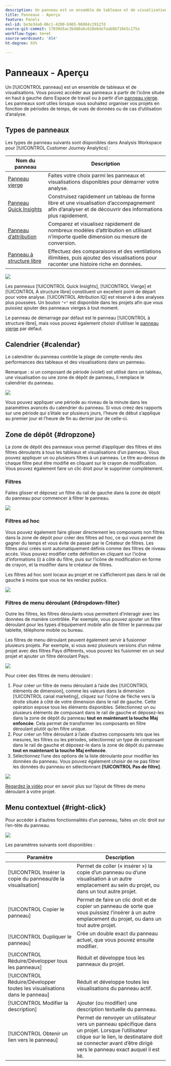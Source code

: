 ```yaml
---
description: Un panneau est un ensemble de tableaux et de visualisations
title: Panneaux - Aperçu
feature: Panels
exl-id: be3e34a0-06c1-4200-b965-96084c2912fd
source-git-commit: 17030d5ac3b488a6c628e6de7aab8b710e5c175a
workflow-type: tm+mt
source-wordcount: '854'
ht-degree: 93%

---
```


# Panneaux - Aperçu

Un [!UICONTROL panneau] est un ensemble de tableaux et de visualisations. Vous pouvez accéder aux panneaux à partir de l’icône située en haut à gauche dans Espace de travail ou à partir d’un [panneau vierge](/help/analysis-workspace/c-panels/blank-panel.md). Les panneaux sont utiles lorsque vous souhaitez organiser vos projets en fonction de périodes de temps, de vues de données ou de cas dʼutilisation dʼanalyse.

## Types de panneaux

Les types de panneau suivants sont disponibles dans Analysis Workspace pour [!UICONTROL Customer Journey Analytics] :

| Nom du panneau | Description |
| --- | --- |
| [Panneau vierge](/help/analysis-workspace/c-panels/blank-panel.md) | Faites votre choix parmi les panneaux et visualisations disponibles pour démarrer votre analyse. |
| [Panneau Quick Insights](quickinsight.md) | Construisez rapidement un tableau de forme libre et une visualisation d’accompagnement afin d’analyser et de découvrir des informations plus rapidement. |
| [Panneau d’attribution](attribution.md) | Comparez et visualisez rapidement de nombreux modèles d’attribution en utilisant n’importe quelle dimension ou mesure de conversion. |
| [Panneau à structure libre](freeform-panel.md) | Effectuez des comparaisons et des ventilations illimitées, puis ajoutez des visualisations pour raconter une histoire riche en données. |

![](assets/panel-overview.png)

Les panneaux [!UICONTROL Quick Insights], [!UICONTROL Vierge] et [!UICONTROL À structure libre] constituent un excellent point de départ pour votre analyse. [!UICONTROL Attribution IQ] est réservé à des analyses plus poussées. Un bouton `"+"` est disponible dans les projets afin que vous puissiez ajouter des panneaux vierges à tout moment.

Le panneau de démarrage par défaut est le panneau [!UICONTROL à structure libre], mais vous pouvez également choisir d’utiliser le [panneau vierge](/help/analysis-workspace/c-panels/blank-panel.md) par défaut.

## Calendrier {#calendar}

Le calendrier du panneau contrôle la plage de compte-rendu des performances des tableaux et des visualisations dans un panneau.

Remarque : si un composant de période (violet) est utilisé dans un tableau, une visualisation ou une zone de dépôt de panneau, il remplace le calendrier du panneau.

![](assets/panel-calendar.png)

Vous pouvez appliquer une période au niveau de la minute dans les paramètres avancés du calendrier du panneau. Si vous créez des rapports sur une période qui sʼétale sur plusieurs jours, lʼheure de début sʼapplique au premier jour et lʼheure de fin au dernier jour de celle-ci.

## Zone de dépôt {#dropzone}

La zone de dépôt des panneaux vous permet dʼappliquer des filtres et des filtres déroulants à tous les tableaux et visualisations dʼun panneau. Vous pouvez appliquer un ou plusieurs filtres à un panneau. Le titre au-dessus de chaque filtre peut être modifié en cliquant sur le crayon de modification. Vous pouvez également faire un clic droit pour le supprimer complètement.

### Filtres

Faites glisser et déposez un filtre du rail de gauche dans la zone de dépôt du panneau pour commencer à filtrer le panneau.

![](assets/segment-filter.png)

### Filtres ad hoc

Vous pouvez également faire glisser directement les composants non filtrés dans la zone de dépôt pour créer des filtres ad hoc, ce qui vous permet de gagner du temps et vous évite de passer par le Créateur de filtres. Les filtres ainsi créés sont automatiquement définis comme des filtres de niveau accès. Vous pouvez modifier cette définition en cliquant sur lʼicône dʼinformations (i) à côté du filtre, puis sur lʼicône de modification en forme de crayon, et la modifier dans le créateur de filtres.

Les filtres ad hoc sont locaux au projet et ne s’afficheront pas dans le rail de gauche à moins que vous ne les rendiez publics.

![](assets/adhoc-segment-filter.png)

### Filtres de menu déroulant {#dropdown-filter}

Outre les filtres, les filtres déroulants vous permettent dʼinteragir avec les données de manière contrôlée. Par exemple, vous pouvez ajouter un filtre déroulant pour les types dʼéquipement mobile afin de filtrer le panneau par tablette, téléphone mobile ou bureau.

Les filtres de menu déroulant peuvent également servir à fusionner plusieurs projets. Par exemple, si vous avez plusieurs versions dʼun même projet avec des filtres Pays différents, vous pouvez les fusionner en un seul projet et ajouter un filtre déroulant Pays.

![](assets/dropdown-filter-intro.png)

Pour créer des filtres de menu déroulant :

1. Pour créer un filtre de menu déroulant à l’aide des [!UICONTROL éléments de dimension], comme les valeurs dans la dimension [!UICONTROL canal marketing], cliquez sur l’icône de flèche vers la droite située à côté de votre dimension dans le rail de gauche. Cette opération expose tous les éléments disponibles. Sélectionnez un ou plusieurs éléments de composant dans le rail de gauche et déposez-les dans la zone de dépôt du panneau **tout en maintenant la touche Maj enfoncée**. Cela permet de transformer les composants en filtre déroulant plutôt quʼen filtre unique.
1. Pour créer un filtre déroulant à lʼaide dʼautres composants tels que les mesures, les filtres ou les périodes, sélectionnez un type de composant dans le rail de gauche et déposez-le dans la zone de dépôt du panneau **tout en maintenant la touche Maj enfoncée**.
1. Sélectionnez l’une des options de la liste déroulante pour modifier les données du panneau. Vous pouvez également choisir de ne pas filtrer les données du panneau en sélectionnant **[!UICONTROL Pas de filtre]**.

![](assets/create-dropdown.png)

[Regardez la vidéo](https://experienceleague.adobe.com/docs/analytics-learn/tutorials/analysis-workspace/using-panels/using-panels-to-organize-your-analysis-workspace-projects.html?lang=fr) pour en savoir plus sur l’ajout de filtres de menu déroulant à votre projet.

## Menu contextuel {#right-click}

Pour accéder à d’autres fonctionnalités d’un panneau, faites un clic droit sur l’en-tête du panneau.

![](assets/right-click-menu.png)

Les paramètres suivants sont disponibles :

| Paramètre | Description |
| --- | --- |
| [!UICONTROL Insérer la copie du panneau/de la visualisation] | Permet de coller (« insérer ») la copie d’un panneau ou d’une visualisation à un autre emplacement au sein du projet, ou dans un tout autre projet. |
| [!UICONTROL Copier le panneau] | Permet de faire un clic droit et de copier un panneau de sorte que vous puissiez l’insérer à un autre emplacement du projet, ou dans un tout autre projet. |
| [!UICONTROL Dupliquer le panneau] | Crée un double exact du panneau actuel, que vous pouvez ensuite modifier. |
| [!UICONTROL Réduire/Développer tous les panneaux] | Réduit et développe tous les panneaux du projet. |
| [!UICONTROL Réduire/Développer toutes les visualisations dans le panneau] | Réduit et développe toutes les visualisations du panneau actif. |
| [!UICONTROL Modifier la description] | Ajouter (ou modifier) une description textuelle du panneau. |
| [!UICONTROL Obtenir un lien vers le panneau] | Permet de renvoyer un utilisateur vers un panneau spécifique dans un projet. Lorsque l’utilisateur clique sur le lien, le destinataire doit se connecter avant d’être dirigé vers le panneau exact auquel il est lié. |
